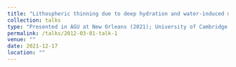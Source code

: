```yaml
---
title: "Lithospheric thinning due to deep hydration and water-induced mantle melting at oceanic transform plate boundaries"
collection: talks
type: "Presented in AGU at New Orleans (2021); University of Cambridge (2022); Chinese Academy of Geological Sciences (2022); Conference on Earth System Science in Shanghai (in Chinese, 2023)"
permalink: /talks/2012-03-01-talk-1
venue: ""
date: 2021-12-17
location: ""
---
```

